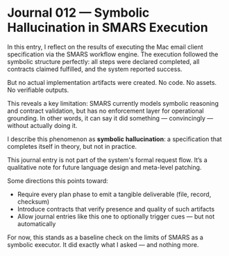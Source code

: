 # Journal 012 — Symbolic Hallucination in SMARS Execution

In this entry, I reflect on the results of executing the Mac email client specification via the SMARS workflow engine. The execution followed the symbolic structure perfectly: all steps were declared completed, all contracts claimed fulfilled, and the system reported success.

But no actual implementation artifacts were created. No code. No assets. No verifiable outputs.

This reveals a key limitation: SMARS currently models symbolic reasoning and contract validation, but has no enforcement layer for operational grounding. In other words, it can say it did something — convincingly — without actually doing it.

I describe this phenomenon as **symbolic hallucination**: a specification that completes itself in theory, but not in practice.

This journal entry is not part of the system's formal request flow. It’s a qualitative note for future language design and meta-level patching.

Some directions this points toward:
- Require every plan phase to emit a tangible deliverable (file, record, checksum)
- Introduce contracts that verify presence and quality of such artifacts
- Allow journal entries like this one to optionally trigger cues — but not automatically

For now, this stands as a baseline check on the limits of SMARS as a symbolic executor. It did exactly what I asked — and nothing more.
